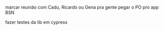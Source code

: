 marcar reunião com Cadu, Ricardo ou Gena pra gente pegar o PO pro app BSN

fazer testes da lib em cypress
